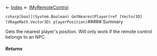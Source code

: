 ← [Index](Api-Index) ← [IMyRemoteControl](Sandbox.ModAPI.Ingame.IMyRemoteControl)

```csharp[bool](System.Boolean) GetNearestPlayer(ref [Vector3D](VRageMath.Vector3D) playerPosition)```##### Summary

Gets the nearest player's position. Will only work if the remote control belongs to an NPC

##### Returns



